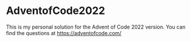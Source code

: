 # AdventofCode2022

This is my personal solution for the Advent of Code 2022 version.
You can find the questions at https://adventofcode.com/
